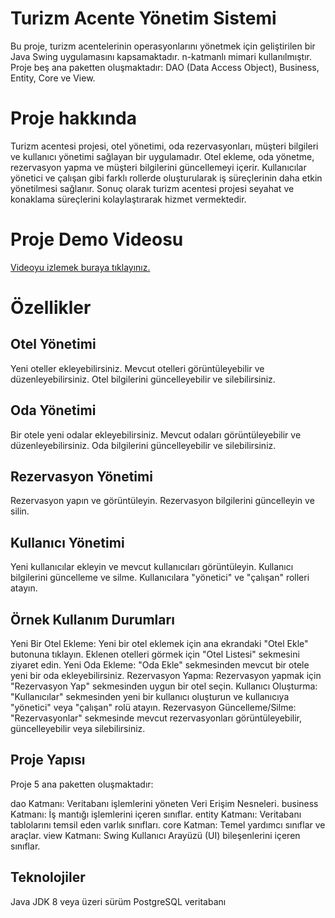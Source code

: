 # Turizm Acente Yönetim Sistemi
Bu proje, turizm acentelerinin operasyonlarını yönetmek için geliştirilen bir Java Swing uygulamasını kapsamaktadır. n-katmanlı mimari kullanılmıştır. Proje beş ana paketten oluşmaktadır: DAO (Data Access Object), Business, Entity, Core ve View.

# Proje hakkında
Turizm acentesi projesi, otel yönetimi, oda rezervasyonları, müşteri bilgileri ve kullanıcı yönetimi sağlayan bir uygulamadır. Otel ekleme, oda yönetme, rezervasyon yapma ve müşteri bilgilerini güncellemeyi içerir. Kullanıcılar yönetici ve çalışan gibi farklı rollerde oluşturularak iş süreçlerinin daha etkin yönetilmesi sağlanır. Sonuç olarak turizm acentesi projesi seyahat ve konaklama süreçlerini kolaylaştırarak hizmet vermektedir.

# Proje Demo Videosu
[Videoyu izlemek buraya tıklayınız.](https://www.loom.com/share/8df1e47722474365b86a4a4598d7fae0?sid=6ebd0d7f-9ffd-478d-b0b0-25117a34cf04)

# Özellikler
## Otel Yönetimi
Yeni oteller ekleyebilirsiniz.
Mevcut otelleri görüntüleyebilir ve düzenleyebilirsiniz.
Otel bilgilerini güncelleyebilir ve silebilirsiniz.


## Oda Yönetimi
Bir otele yeni odalar ekleyebilirsiniz.
Mevcut odaları görüntüleyebilir ve düzenleyebilirsiniz.
Oda bilgilerini güncelleyebilir ve silebilirsiniz.

## Rezervasyon Yönetimi
Rezervasyon yapın ve görüntüleyin.
Rezervasyon bilgilerini güncelleyin ve silin.

## Kullanıcı Yönetimi
Yeni kullanıcılar ekleyin ve mevcut kullanıcıları görüntüleyin.
Kullanıcı bilgilerini güncelleme ve silme.
Kullanıcılara "yönetici" ve "çalışan" rolleri atayın.

## Örnek Kullanım Durumları
Yeni Bir Otel Ekleme: Yeni bir otel eklemek için ana ekrandaki "Otel Ekle" butonuna tıklayın. Eklenen otelleri görmek için "Otel Listesi" sekmesini ziyaret edin.
Yeni Oda Ekleme: "Oda Ekle" sekmesinden mevcut bir otele yeni bir oda ekleyebilirsiniz.
Rezervasyon Yapma: Rezervasyon yapmak için "Rezervasyon Yap" sekmesinden uygun bir otel seçin.
Kullanıcı Oluşturma: "Kullanıcılar" sekmesinden yeni bir kullanıcı oluşturun ve kullanıcıya "yönetici" veya "çalışan" rolü atayın.
Rezervasyon Güncelleme/Silme: "Rezervasyonlar" sekmesinde mevcut rezervasyonları görüntüleyebilir, güncelleyebilir veya silebilirsiniz.

## Proje Yapısı
Proje 5 ana paketten oluşmaktadır:

dao Katmanı: Veritabanı işlemlerini yöneten Veri Erişim Nesneleri.
business Katmanı: İş mantığı işlemlerini içeren sınıflar.
entity Katmanı: Veritabanı tablolarını temsil eden varlık sınıfları.
core Katman: Temel yardımcı sınıflar ve araçlar.
view Katmanı: Swing Kullanıcı Arayüzü (UI) bileşenlerini içeren sınıflar.

## Teknolojiler
Java JDK 8 veya üzeri sürüm
PostgreSQL veritabanı

